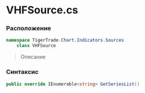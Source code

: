 
# VHFSource.cs
### Расположение
```csharp
namespace TigerTrade.Chart.Indicators.Sources  
    class VHFSource
```

> Описание

### Синтаксис
```csharp
public override IEnumerable<string> GetSeriesList()
```
